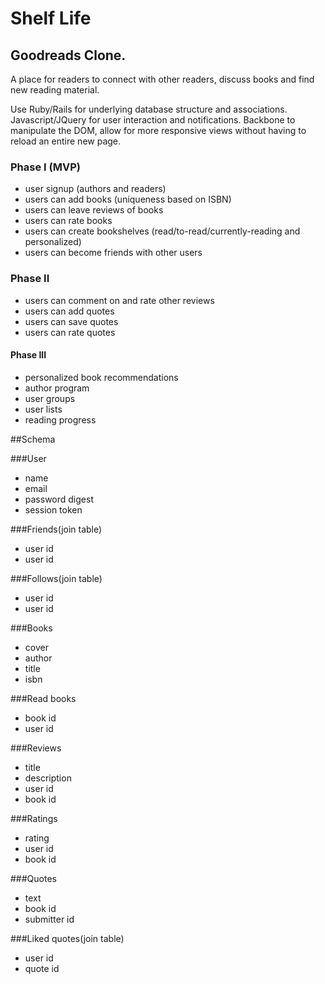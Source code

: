 Shelf Life
==========
## Goodreads Clone.

A place for readers to connect with other readers, discuss books and find new reading material.

Use Ruby/Rails for underlying database structure and associations. Javascript/JQuery for user interaction and notifications. Backbone to manipulate the DOM, allow for more responsive views without having to reload an entire new page.

### Phase I (MVP)
- user signup (authors and readers)
- users can add books (uniqueness based on ISBN)
- users can leave reviews of books
- users can rate books
- users can create bookshelves (read/to-read/currently-reading and personalized)
- users can become friends with other users

### Phase II
- users can comment on and rate other reviews
- users can add quotes
- users can save quotes
- users can rate quotes

#### Phase III
- personalized book recommendations
- author program
- user groups
- user lists
- reading progress

##Schema

###User
- name
- email
- password digest
- session token

###Friends(join table)
- user id
- user id

###Follows(join table)
- user id
- user id

###Books
- cover
- author
- title
- isbn

###Read books
- book id
- user id


###Reviews
- title
- description
- user id
- book id

###Ratings
- rating
- user id
- book id

###Quotes
- text
- book id
- submitter id

###Liked quotes(join table)
- user id
- quote id

